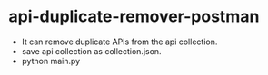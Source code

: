 # api-duplicate-remover-postman
- It can remove duplicate APIs from the api collection.
- save api collection as collection.json.
- python main.py
